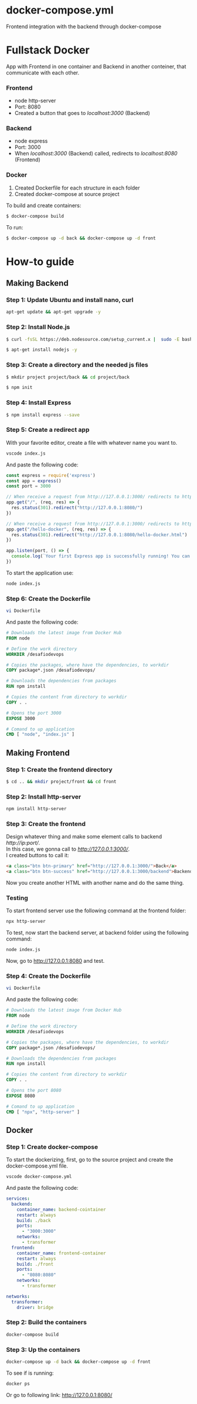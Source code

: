 # docker-compose.yml
Frontend integration with the backend through docker-compose 

# Fullstack Docker
App with Frontend in one container and Backend in another conteiner, that communicate with each other.

### Frontend
- node http-server
- Port: 8080
- Created a button that goes to *localhost:3000* (Backend)

### Backend
- node express
- Port: 3000
- When *localhost:3000* (Backend) called, redirects to *localhost:8080* (Frontend)
  
### Docker
1. Created Dockerfile for each structure in each folder
2. Created docker-compose at source project

To build and create containers:
```bash
$ docker-compose build
```

To run:
```bash
$ docker-compose up -d back && docker-compose up -d front
```

# How-to guide

## Making Backend
### Step 1: Update Ubuntu and install nano, curl
```bash
apt-get update && apt-get upgrade -y
```

### Step 2: Install Node.js
```bash
$ curl -fsSL https://deb.nodesource.com/setup_current.x |  sudo -E bash -
```
```bash
$ apt-get install nodejs -y
```

### Step 3: Create a directory and the needed js files
```bash
$ mkdir project project/back && cd project/back
```
```bash 
$ npm init
```

### Step 4: Install Express
```bash
$ npm install express --save
```

### Step 5: Create a redirect app
With your favorite editor, create a file with whatever name you want to.
```bash
vscode index.js
```
And paste the following code:
```js
const express = require('express')
const app = express()
const port = 3000

// When receive a request from http://127.0.0.1:3000/ redirects to http://127.0.0.1:8080/
app.get("/", (req, res) => {
  res.status(301).redirect("http://127.0.0.1:8080/")
})

// When receive a request from http://127.0.0.1:3000/ redirects to http://127.0.0.1:8080/hello-docker
app.get("/hello-docker", (req, res) => {
  res.status(301).redirect("http://127.0.0.1:8080/hello-docker.html")
})

app.listen(port, () => {
  console.log(`Your first Express app is successfully running! You can view the output of this app at http://localhost:${port}`)
})
```
To start the application use:
```bash
node index.js
```

### Step 6: Create the Dockerfile
```bash
vi Dockerfile
```
And paste the following code:
```Dockerfile
# Downloads the latest image from Docker Hub 
FROM node

# Define the work directory
WORKDIR /desafiodevops

# Copies the packages, where have the dependencies, to workdir
COPY package*.json /desafiodevops/

# Downloads the dependencies from packages
RUN npm install

# Copies the content from directory to workdir
COPY . .

# Opens the port 3000
EXPOSE 3000

# Comand to up application
CMD [ "node", "index.js" ]
```

## Making Frontend

### Step 1: Create the frontend directory
```bash
$ cd .. && mkdir project/front && cd front
```

### Step 2: Install http-server
```bash
npm install http-server
```
### Step 3: Create the frontend
Design whatever thing and make some element calls to backend *http://ip:port/*. <br>
In this case, we gonna call to *http://127.0.0.1:3000/*. <br>
I created buttons to call it:
```html
<a class="btn btn-primary" href="http://127.0.0.1:3000/">Back</a>
<a class="btn btn-success" href="http://127.0.0.1:3000/backend">Backend</button>
```
Now you create another HTML with another name and do the same thing.

### Testing
To start frontend server use the following command at the frontend folder: <br>
```bash
npx http-server
```
To test, now start the backend server, at backend folder using the following command:
```bash
node index.js
```
Now, go to http://127.0.0.1:8080 and test.

### Step 4: Create the Dockerfile
```bash
vi Dockerfile
```
And paste the following code:
```Dockerfile
# Downloads the latest image from Docker Hub 
FROM node

# Define the work directory
WORKDIR /desafiodevops

# Copies the packages, where have the dependencies, to workdir
COPY package*.json /desafiodevops/

# Downloads the dependencies from packages
RUN npm install

# Copies the content from directory to workdir
COPY . .

# Opens the port 8080
EXPOSE 8080

# Comand to up application
CMD [ "npx", "http-server" ]
```

## Docker
### Step 1: Create docker-compose
To start the dockerizing, first, go to the source project and create the docker-compose.yml file.
```bash
vscode docker-compose.yml
```
And paste the following code:
```yml
services:
  backend:
    container_name: backend-cointainer
    restart: always
    build: ./back
    ports:
      - "3000:3000"
    networks:
      - transformer
  frontend:
    container_name: frontend-container
    restart: always
    build: ./front
    ports:
      - "8080:8080"
    networks:
      - transformer

networks:
  transformer:
    driver: bridge
```
### Step 2: Build the containers
```bash
docker-compose build
```

### Step 3: Up the containers
```bash
docker-compose up -d back && docker-compose up -d front
```

To see if is running:
```bash
docker ps
```
Or go to following link: http://127.0.0.1:8080/
